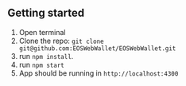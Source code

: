 ## Getting started
1. Open terminal
2. Clone the repo: `git clone git@github.com:EOSWebWallet/EOSWebWallet.git` 
3. run `npm install`. 
4. run `npm start`
5. App should be running in `http://localhost:4300`

